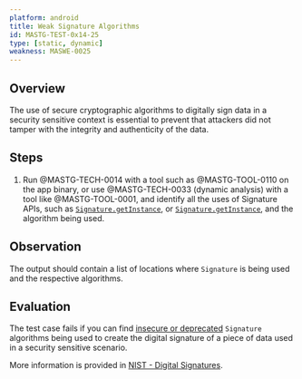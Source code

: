 ```yaml
---
platform: android
title: Weak Signature Algorithms
id: MASTG-TEST-0x14-25
type: [static, dynamic]
weakness: MASWE-0025	
---
```


## Overview

The use of secure cryptographic algorithms to digitally sign data in a security sensitive context is essential to prevent that attackers did not tamper with the integrity and authenticity of the data.


## Steps

1. Run @MASTG-TECH-0014 with a tool such as @MASTG-TOOL-0110 on the app binary, or use @MASTG-TECH-0033 (dynamic analysis) with a tool like @MASTG-TOOL-0001, and identify all the uses of Signature APIs, such as [`Signature.getInstance`](https://developer.android.com/reference/java/security/Signature#getInstance(java.lang.String)), or [`Signature.getInstance`](https://developer.android.com/reference/java/security/Signature#initSign(java.security.PrivateKey,%20java.security.SecureRandom)), and the algorithm being used.

## Observation

The output should contain a list of locations where `Signature` is being used and the respective algorithms.

## Evaluation

The test case fails if you can find [insecure or deprecated](../../../Document/0x04g-Testing-Cryptography.md#Identifying-Insecure-and/or-Deprecated-Cryptographic-Algorithms) 
`Signature` algorithms being used to create the digital signature of a piece of data used in a security sensitive scenario.

More information is provided in [NIST - Digital Signatures](https://csrc.nist.gov/projects/digital-signatures).
